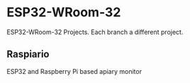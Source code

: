 # ESP32-WRoom-32

ESP32-WRoom-32 Projects. Each branch a different project.

## Raspiario

ESP32 and Raspberry Pi based apiary monitor
